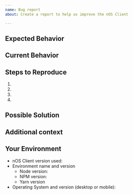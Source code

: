 ```yaml
---
name: Bug report
about: Create a report to help us improve the nOS Client

---
```


<!--- A clear and concise description of what you expected to happen. -->
## Expected Behavior




<!--- If describing a bug, tell us what happens instead of the expected behavior -->
## Current Behavior




<!--- Provide a link to a live example, or an unambiguous set of steps to -->
<!--- reproduce this bug. Include code to reproduce, if relevant -->
## Steps to Reproduce
1.
2.
3.
4.




<!--- Not obligatory, but suggest a fix/reason for the bug, -->
<!--- or ideas how to implement the addition or change -->
## Possible Solution




<!--- How has this issue affected you? What are you trying to accomplish? -->
<!--- Providing context helps us come up with a solution that is most useful in the real world -->
## Additional context




<!--- Include as many relevant details about the environment you experienced the bug in -->
## Your Environment
* nOS Client version used:
* Environment name and version
    * Node version:
    * NPM version:
    * Yarn version
* Operating System and version (desktop or mobile):
